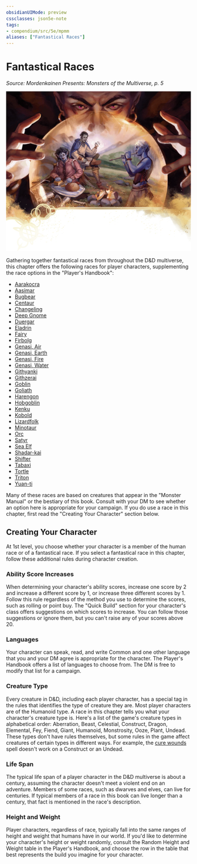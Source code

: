 ```yaml
---
obsidianUIMode: preview
cssclasses: json5e-note
tags:
- compendium/src/5e/mpmm
aliases: ["Fantastical Races"]
---
```

# Fantastical Races
*Source: Mordenkainen Presents: Monsters of the Multiverse, p. 5* 

![](https://raw.githubusercontent.com/5etools-mirror-3/5etools-img/main/book/MPMM/01-001.ch1-splash.webp#center)

Gathering together fantastical races from throughout the D&D multiverse, this chapter offers the following races for player characters, supplementing the race options in the "Player's Handbook":

- [Aarakocra](Mechanics/races/aarakocra-mpmm.md)  
- [Aasimar](Mechanics/races/aasimar-mpmm.md)  
- [Bugbear](Mechanics/races/bugbear-mpmm.md)  
- [Centaur](Mechanics/races/centaur-mpmm.md)  
- [Changeling](Mechanics/races/changeling-mpmm.md)  
- [Deep Gnome](Mechanics/races/deep-gnome-mpmm.md)  
- [Duergar](Mechanics/races/duergar-mpmm.md)  
- [Eladrin](Mechanics/races/eladrin-mpmm.md)  
- [Fairy](Mechanics/races/fairy-mpmm.md)  
- [Firbolg](Mechanics/races/firbolg-mpmm.md)  
- [Genasi, Air](Mechanics/races/genasi-air-mpmm.md)  
- [Genasi, Earth](Mechanics/races/genasi-earth-mpmm.md)  
- [Genasi, Fire](Mechanics/races/genasi-fire-mpmm.md)  
- [Genasi, Water](Mechanics/races/genasi-water-mpmm.md)  
- [Githyanki](Mechanics/races/githyanki-mpmm.md)  
- [Githzerai](Mechanics/races/githzerai-mpmm.md)  
- [Goblin](Mechanics/races/goblin-mpmm.md)  
- [Goliath](Mechanics/races/goliath-mpmm.md)  
- [Harengon](Mechanics/races/harengon-mpmm.md)  
- [Hobgoblin](Mechanics/races/hobgoblin-mpmm.md)  
- [Kenku](Mechanics/races/kenku-mpmm.md)  
- [Kobold](Mechanics/races/kobold-mpmm.md)  
- [Lizardfolk](Mechanics/races/lizardfolk-mpmm.md)  
- [Minotaur](Mechanics/races/minotaur-mpmm.md)  
- [Orc](Mechanics/races/orc-mpmm.md)  
- [Satyr](Mechanics/races/satyr-mpmm.md)  
- [Sea Elf](Mechanics/races/sea-elf-mpmm.md)  
- [Shadar-kai](Mechanics/races/shadar-kai-mpmm.md)  
- [Shifter](Mechanics/races/shifter-mpmm.md)  
- [Tabaxi](Mechanics/races/tabaxi-mpmm.md)  
- [Tortle](Mechanics/races/tortle-mpmm.md)  
- [Triton](Mechanics/races/triton-mpmm.md)  
- [Yuan-ti](Mechanics/races/yuan-ti-mpmm.md)  

Many of these races are based on creatures that appear in the "Monster Manual" or the bestiary of this book. Consult with your DM to see whether an option here is appropriate for your campaign. If you do use a race in this chapter, first read the "Creating Your Character" section below.

## Creating Your Character

At 1st level, you choose whether your character is a member of the human race or of a fantastical race. If you select a fantastical race in this chapter, follow these additional rules during character creation.

### Ability Score Increases

When determining your character's ability scores, increase one score by 2 and increase a different score by 1, or increase three different scores by 1. Follow this rule regardless of the method you use to determine the scores, such as rolling or point buy. The "Quick Build" section for your character's class offers suggestions on which scores to increase. You can follow those suggestions or ignore them, but you can't raise any of your scores above 20.

### Languages

Your character can speak, read, and write Common and one other language that you and your DM agree is appropriate for the character. The Player's Handbook offers a list of languages to choose from. The DM is free to modify that list for a campaign.

### Creature Type

Every creature in D&D, including each player character, has a special tag in the rules that identifies the type of creature they are. Most player characters are of the Humanoid type. A race in this chapter tells you what your character's creature type is. Here's a list of the game's creature types in alphabetical order: Aberration, Beast, Celestial, Construct, Dragon, Elemental, Fey, Fiend, Giant, Humanoid, Monstrosity, Ooze, Plant, Undead. These types don't have rules themselves, but some rules in the game affect creatures of certain types in different ways. For example, the [cure wounds](Mechanics/spells/cure-wounds.md) spell doesn't work on a Construct or an Undead.

### Life Span

The typical life span of a player character in the D&D multiverse is about a century, assuming the character doesn't meet a violent end on an adventure. Members of some races, such as dwarves and elves, can live for centuries. If typical members of a race in this book can live longer than a century, that fact is mentioned in the race's description.

### Height and Weight

Player characters, regardless of race, typically fall into the same ranges of height and weight that humans have in our world. If you'd like to determine your character's height or weight randomly, consult the Random Height and Weight table in the Player's Handbook, and choose the row in the table that best represents the build you imagine for your character.